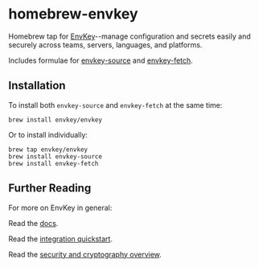 # homebrew-envkey

Homebrew tap for [EnvKey](https://www.envkey.com)--manage configuration and secrets easily and securely across teams, servers, languages, and platforms.

Includes formulae for [envkey-source](https://github.com/envkey/envkey-source) and [envkey-fetch](https://github.com/envkey/envkey-fetch).

## Installation

To install both `envkey-source` and `envkey-fetch` at the same time:

```
brew install envkey/envkey
```

Or to install individually:

```
brew tap envkey/envkey
brew install envkey-source
brew install envkey-fetch
```

## Further Reading

For more on EnvKey in general:

Read the [docs](https://docs.envkey.com).

Read the [integration quickstart](https://docs.envkey.com/integration-quickstart.html).

Read the [security and cryptography overview](https://security.envkey.com).
